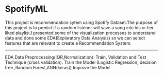 # SpotifyML
This project is recommendation sytem using Spotify Dataset.The purpose of this project is
to predict if a random listener will save a song into his or her liked playlist.I presented some of
the visualization processes to understand data and done some EDA(Exploratory Data
Analysis) so we can select features that are relevant to create a Recommendation System.

-----------------------------------------------------------------------------------------------

EDA
 Data Preprocessing(IQR,Normalization).
 Train, Validation and Test Technique (cross validation).
Train the Model (Logistic Regression, decision tree ,Random Forest,ANN(keras))
Improve the Model
